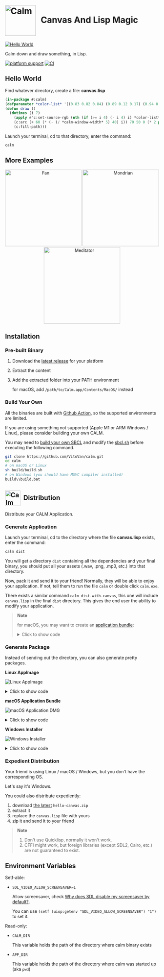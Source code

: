 # <img style="vertical-align:middle;margin-right:10px;" width="100" alt="Calm" src="./build/calm.png"> Canvas And Lisp Magic

[![Hello World](./images/hello-world.png)](#hello-world)

Calm down and draw something, in Lisp.

[![platform support](https://img.shields.io/badge/Platform-Linux%20%7C%20macOS%20%7C%20Windows-blue.svg)](#installation) [![CI](https://github.com/VitoVan/calm/actions/workflows/calm.yml/badge.svg)](https://github.com/VitoVan/calm/actions/workflows/calm.yml)

## Hello World

Find whatever directory, create a file: **canvas.lisp**

```lisp
(in-package #:calm)
(defparameter *color-list* '((0.83 0.82 0.84) (0.89 0.12 0.17) (0.94 0.87 0.47) (0 0.35 0.59)))
(defun draw ()
  (dotimes (i 7)
    (apply #'c:set-source-rgb (nth (if (>= i 4) (- i 4) i) *color-list*))
    (c:arc (+ 60 (* (- (/ *calm-window-width* 5) 40) i)) 70 50 0 (* 2 pi))
    (c:fill-path)))
```

Launch your terminal, cd to that directory, enter the command:

```bash
calm
```

## More Examples

<p align="center">
    <a title="Check the code for Fan" href="https://github.com/calm2d/fan"><img width="250" alt="Fan" src="./images/fan.png"></a>
    <a title="Check the code for Mondrian" href="https://github.com/calm2d/mondrian"><img width="250" alt="Mondrian" src="./images/mondrian.png"></a>
    <a title="Check the code for Meditator" href="https://github.com/calm2d/meditator"><img width="250" alt="Meditator" src="./images/meditator.png"></a>
</p>

## Installation

### Pre-built Binary

1. Download the [latest release](https://github.com/VitoVan/calm/releases/latest) for your platform
2. Extract the content
3. Add the extracted folder into your PATH environment

    for macOS, add `/path/to/Calm.app/Contents/MacOS/` instead

### Build Your Own

All the binaries are built with [Github Action](them), so the supported environments are limited.

If you are using something not supported (Apple M1 or ARM Windows / Linux), please consider building your own CALM.

You may need to [build your own SBCL](.github/workflows/sbcl.yml) and modify the [sbcl.sh](sh/fedora/sbcl.sh) before executing the following command.

```bash
git clone https://github.com/VitoVan/calm.git
cd calm
# on macOS or Linux
sh build/build.sh
# on Windows (you should have MSVC compiler installed)
build\\build.bat
```



## <img style="vertical-align:middle;margin-right:5px;" width="50" alt="Calm Application" src="./build/app.png"> Distribution

Distribute your CALM Application.

### Generate Application

Launch your terminal, cd to the directory where the file **canvas.lisp** exists, enter the command:

```bash
calm dist
```

You will get a directory `dist` containing all the dependencies and your final binary, you should put all your assets (.wav, .png, .mp3, etc.) into that directory.

Now, pack it and send it to your friend! Normally, they will be able to enjoy your application. If not, tell them to run the file `calm` or double click `calm.exe`.

There exists a similar command `calm dist-with-canvas`, this one will include `canvas.lisp` in the final `dist` directory. This gives the end user the ability to modify your application.

> **Note**
>
> for macOS, you may want to create an [application bundle](https://en.wikipedia.org/wiki/Bundle_(macOS)):
>
> <details><summary>Click to show code</summary>
> <p>
>
> ```bash
> export APP_ICON=asset/coolapp.icns
> export APP_NAME=Coolapp
> export APP_ID=com.jack.coolapp
> export APP_VERSION=0.0.1
> export DIST_DIR=./dist
> calm sh darwin bundle
> ```
>
> </p>
> </details>

### Generate Package

Instead of sending out the directory, you can also generate pretty packages.

**Linux AppImage**

![Linux AppImage](./images/linux-appimage.png)

<details><summary>Click to show code</summary>
<p>

```bash
export DIST_DIR=./dist
export APP_NAME=Coolapp
export APP_ICON="asset/coolapp.png"
calm sh fedora appimage
```

</p>
</details>

**macOS Application Bundle**

![macOS Application DMG](./images/macos-dmg.png)

<details><summary>Click to show code</summary>
<p>

```bash
# you should have ran `calm sh darwin bundle`
export APP_NAME=Coolapp
export DMG_NAME=coolapp
export DMG_ICON=asset/coolapp-dmg.icns
calm sh darwin dmg
```

</p>
</details>

**Windows Installer**

![Windows Installer](./images/windows-installer.png)

<details><summary>Click to show code</summary>
<p>

```bash
export DIST_DIR=./dist
export APP_NAME=Coolapp
calm sh msys installer
```

</p>
</details>

### Expedient Distribution

Your friend is using Linux / macOS / Windows, but you don't have the corresponding OS.

Let's say it's Windows.

You could also distribute expediently:

1. download [the latest](https://github.com/VitoVan/calm/releases/latest) `hello-canvas.zip `
2. extract it
3. replace the `canvas.lisp` file with yours
4. zip it and send it to your friend

> **Note**
> 1. Don't use Quicklisp, normally it won't work.
> 2. CFFI might work, but foreign libraries (except SDL2, Cairo, etc.) are not guaranteed to exist.

## Environment Variables

Setf-able:

- `SDL_VIDEO_ALLOW_SCREENSAVER=1`

  Allow screensaver, check [Why does SDL disable my screensaver by default?](https://wiki.libsdl.org/SDL2/FAQUsingSDL#why_does_sdl_disable_my_screensaver_by_default).

  You can use `(setf (uiop:getenv "SDL_VIDEO_ALLOW_SCREENSAVER") "1")` to set it.

Read-only:

- `CALM_DIR`

  This variable holds the path of the directory where calm binary exists

- `APP_DIR`

  This variable holds the path of the directory where calm was started up (aka `pwd`)
